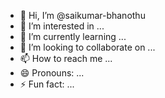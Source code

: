 - 👋 Hi, I’m @saikumar-bhanothu
- 👀 I’m interested in ...
- 🌱 I’m currently learning ...
- 💞️ I’m looking to collaborate on ...
- 📫 How to reach me ...
- 😄 Pronouns: ...
- ⚡ Fun fact: ...

<!---
saikumar-bhanothu/saikumar-bhanothu is a ✨ special ✨ repository because its `README.md` (this file) appears on your GitHub profile.
You can click the Preview link to take a look at your changes.
--->
